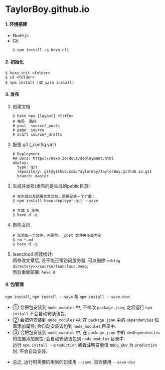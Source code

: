 # TaylorBoy.github.io

#### 1. 环境搭建

- Node.js
- Git
  ```
  $ npm install -g hexo-cli
  ```

#### 2. 初始化

  ```
  $ hexo init <folder>
  $ cd <folder>
  $ npm install (或 yarn install)
  ```

#### 3. 发布

1. 创建文档
   ```
   $ hexo new [layout] <title>
   # 布局  路径
   # post  source/_posts
   # page  source
   # draft source/_drafts
   ```
2. 配置 git (_config.yml)
   ```
   # Deployment
   ## Docs: https://hexo.io/docs/deployment.html
   deploy:
     type: git 
	 repository: git@github.com:TaylorBoy/TaylorBoy.github.io.git
	 branch: master
   ```
3. 生成并发布(发布的是生成的public目录)
   ```
   # 在生成以及部署文章之前，需要安装一个扩展：
   $ npm install hexo-deployer-git --save

   # 生成 & 发布
   $ hexo d -g
   ```
4. 删除文档
   ```
   # 先添加一个文件，再删除。_post 文件夹不能为空
   $ rm *.md
   $ hexo d -g
   ```
5. leancloud 阅读统计:  
   再修改文章后, 若不能正常访问服务器, 可以删除 `<<blog directory>>/source/leancloud.memo`,  
   然后重新部署: `hexo d`

#### 4. 包管理

`npm install`, `npm install --save` 与 `npm install --save-dev`:  

- ① 会把包安装到 `node_modules` 中; 不修改 `package.json`; 之后运行 `npm install` 不会自动安装该包.  
- ② 会把包安装到 `node_modules` 中; 在 `package.json` 中的 `dependencies` 位置添加属性; 会自动安装该包到 `node_modules` 目录中.  
- ③ 会把包安装到 `node_modules` 中; 在 `package.json` 中的 `devDependencies` 的位置添加属性; 会自动安装该包到 `node_modules` 目录中.  
    运行 `npm install --production` 或者注明变量值 `NODE_ENV` 为 `production` 时, 不会自动安装.  
* 总之, 运行时需要的用到的包使用 `--save`, 否则使用 `--save-dev`  


